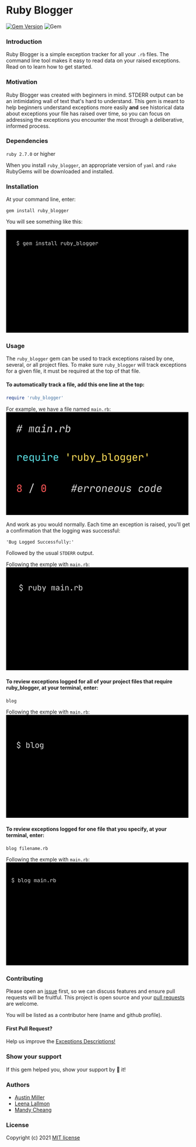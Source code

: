 # Ruby Blogger

[![Gem Version](https://badge.fury.io/rb/ruby_blogger.svg)](https://badge.fury.io/rb/ruby_blogger) ![Gem](https://img.shields.io/gem/dt/ruby_blogger?color=brightgreen)

### Introduction

Ruby Blogger is a simple exception tracker for all your `.rb` files. The command line tool makes it easy to read data on your raised exceptions. Read on to learn how to get started.

### Motivation

Ruby Blogger was created with beginners in mind. STDERR output can be an intimidating wall of text that's hard to understand. This gem is meant to help beginners understand exceptions more easily **and** see historical data about exceptions your file has raised over time, so you can focus on addressing the exceptions you encounter the most through a deliberative, informed process.

### Dependencies

`ruby 2.7.0` or higher

When you install `ruby_blogger`, an appropriate version of `yaml` and `rake` RubyGems will be downloaded and installed.

### Installation

At your command line, enter:

```
gem install ruby_blogger
```

You will see something like this:

![](./readme_materials/ruby_blogger_installation.gif)

### Usage

The `ruby_blogger` gem can be used to track exceptions raised by one, several, or all project files. To make sure `ruby_blogger` will track exceptions for a given file, it must be required at the top of that file.

#### To automatically track a file, add this one line at the top:

```ruby
require 'ruby_blogger'
```

For example, we have a file named `main.rb`:
![](./readme_materials/erroneous_main.png)

And work as you would normally. Each time an exception is raised, you'll get a confirmation that the logging was successful:

```
'Bug Logged Successfully:'
```

Followed by the usual `STDERR` output.

Following the exmple with `main.rb`:
![](./readme_materials/cl_output.gif)

#### To review exceptions logged for all of your project files that require ruby_blogger, at your terminal, enter:

```
blog
```

Following the exmple with `main.rb`:
![](./readme_materials/ruby_blogger_all_files_output.gif)

#### To review exceptions logged for one file that you specify, at your terminal, enter:

```
blog filename.rb
```

Following the exmple with `main.rb`:
![](./readme_materials/ruby_blogger_specified_file_output.gif)

### Contributing
Please open an [issue](https://github.com/aumi9292/blogger/issues) first, so we can discuss features and ensure pull requests will be fruitful. This project is open source and your [pull requests](https://github.com/aumi9292/blogger/pulls) are welcome. 

You will be listed as a contributor here (name and github profile).

#### First Pull Request?
Help us improve the [Exceptions Descriptions!](https://github.com/aumi9292/blogger/issues/17)

### Show your support
If this gem helped you, show your support by 🌟 it!

### Authors
- [Austin Miller](https://github.com/aumi9292)
- [Leena Lallmon](https://github.com/leena)
- [Mandy Cheang](https://github.com/mandysGit)

### License
Copyright (c) 2021 [MIT license](https://github.com/aumi9292/blogger/blob/master/LICENSE.txt)
